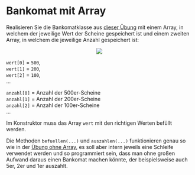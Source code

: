 # Bankomat mit Array #

Realisieren Sie die Bankomatklasse aus [dieser Übung](uebung_verzweigung_bankomat.md) mit einem Array, in welchem der jeweilige Wert der Scheine gespeichert ist und einem zweiten Array, in welchem die jeweilige Anzahl gespeichert ist:

<p align='center'>
<img src='http://pr-gse.googlecode.com/svn/wiki/uebungen/uml/bankomat_array.jpg' />
</p>

`wert[0]` = `500`,<br />
`wert[1]` = `200`,<br />
`wert[2]` = `100`,<br />
...

`anzahl[0]` = Anzahl der 500er-Scheine<br />
`anzahl[1]` = Anzahl der 200er-Scheine<br />
`anzahl[2]` = Anzahl der 100er-Scheine<br />
...

Im Konstruktor muss das Array `wert` mit den richtigen Werten befüllt werden.

Die Methoden `befuellen(...)` und `auszahlen(...)` funktionieren genau so wie in der [Übung ohne Array](uebung_verzweigung_bankomat.md), es soll aber intern jeweils eine Schleife verwendet werden und so programmiert sein, dass man ohne großen Aufwand daraus einen Bankomat machen könnte, der beispielsweise auch 5er, 2er und 1er auszahlt.